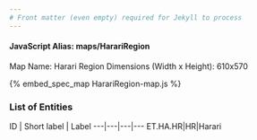 ```yaml
---
# Front matter (even empty) required for Jekyll to process
---
```


#### JavaScript Alias: maps/HarariRegion

Map Name: Harari Region
Dimensions (Width x Height): 610x570



{% embed_spec_map HarariRegion-map.js %}

### List of Entities

ID | Short label | Label
---|---|---|---
ET.HA.HR|HR|Harari